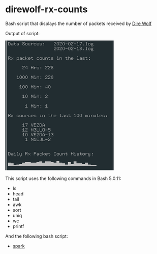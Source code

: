 # direwolf-rx-counts
Bash script that displays the number of packets received by [Dire Wolf](https://github.com/wb2osz/direwolf)

Output of script:

![output](screenshot.png)

This script uses the following commands in Bash 5.0.11:
* ls
* head
* tail
* awk
* sort
* uniq
* wc
* printf

And the following bash script:
* [spark](https://github.com/holman/spark)
